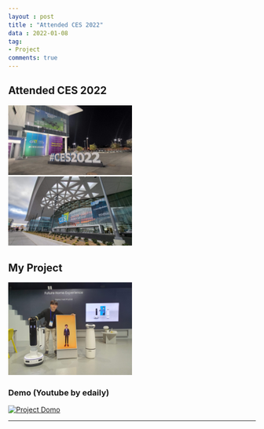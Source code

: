 ```yaml
---
layout : post
title : "Attended CES 2022"
data : 2022-01-08
tag:
- Project
comments: true
---
```


## Attended CES 2022

<img src="../assets/images/ces_20220106.jpg" width="50%" height="50%"/>

<img src="../assets/images/ces_20211230.jpg" width="50%" height="50%"/>



## My Project

<img src="../assets/images/ces_20220107.jpg" width="50%" height="50%"/>

### Demo (Youtube by edaily)
[![Project Domo](http://img.youtube.com/vi/A5YBSo3Gei0/0.jpg)](https://www.youtube.com/watch?v=A5YBSo3Gei0?t=0s)

***










